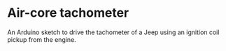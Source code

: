 # Air-core tachometer

An Arduino sketch to drive the tachometer of a Jeep using an ignition coil pickup from the engine.